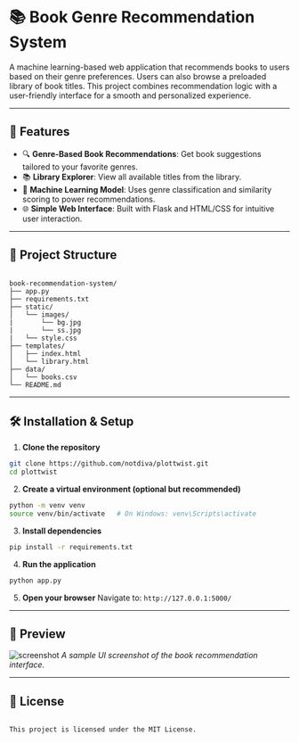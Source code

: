 # 📚 Book Genre Recommendation System

A machine learning-based web application that recommends books to users based on their genre preferences. Users can also browse a preloaded library of book titles. This project combines recommendation logic with a user-friendly interface for a smooth and personalized experience.

---

## 🚀 Features

- 🔍 **Genre-Based Book Recommendations**: Get book suggestions tailored to your favorite genres.
- 📚 **Library Explorer**: View all available titles from the library.
- 🧠 **Machine Learning Model**: Uses genre classification and similarity scoring to power recommendations.
- 🌐 **Simple Web Interface**: Built with Flask and HTML/CSS for intuitive user interaction.

---

## 📁 Project Structure

```

book-recommendation-system/
├── app.py
├── requirements.txt
├── static/
│   └── images/
|       └── bg.jpg
|       └── ss.jpg
|   └── style.css
├── templates/
│   ├── index.html
│   └── library.html
├── data/
│   └── books.csv
└── README.md

````

---

## 🛠️ Installation & Setup

1. **Clone the repository**
```bash
git clone https://github.com/notdiva/plottwist.git
cd plottwist
````

2. **Create a virtual environment (optional but recommended)**

```bash
python -m venv venv
source venv/bin/activate   # On Windows: venv\Scripts\activate
```

3. **Install dependencies**

```bash
pip install -r requirements.txt
```

4. **Run the application**

```bash
python app.py
```

5. **Open your browser**
   Navigate to: `http://127.0.0.1:5000/`

---

## 🎥 Preview

![screenshot](static/ss.jpg)
*A sample UI screenshot of the book recommendation interface.*

---

## 📜 License

```

This project is licensed under the MIT License.

```
